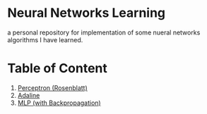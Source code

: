 # Neural Networks Learning
a personal repository for implementation of some nueral networks algorithms I have learned.    

# Table of Content
1. [Perceptron (Rosenblatt)](./source/perceptron)
2. [Adaline](./source/adaline)
3. [MLP (with Backpropagation)](./source/mlp)
